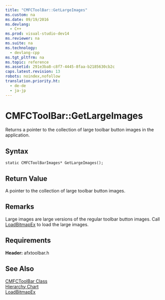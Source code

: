 ```yaml
---
title: "CMFCToolBar::GetLargeImages"
ms.custom: na
ms.date: 09/19/2016
ms.devlang: 
  - C++
ms.prod: visual-studio-dev14
ms.reviewer: na
ms.suite: na
ms.technology: 
  - devlang-cpp
ms.tgt_pltfrm: na
ms.topic: reference
ms.assetid: 291e3ba8-c8f7-4445-8faa-b2185630cb2c
caps.latest.revision: 13
robots: noindex,nofollow
translation.priority.ht: 
  - de-de
  - ja-jp
---
```

# CMFCToolBar::GetLargeImages
Returns a pointer to the collection of large toolbar button images in the application.  
  
## Syntax  
  
```  
static CMFCToolBarImages* GetLargeImages();  
```  
  
## Return Value  
 A pointer to the collection of large toolbar button images.  
  
## Remarks  
 Large images are large versions of the regular toolbar button images. Call [LoadBitmapEx](../vs140/CMFCToolBar--LoadBitmapEx.md) to load the large images.  
  
## Requirements  
 **Header:** afxtoolbar.h  
  
## See Also  
 [CMFCToolBar Class](../Topic/CMFCToolBar%20Class.md)   
 [Hierarchy Chart](../vs140/Hierarchy-Chart.md)   
 [LoadBitmapEx](../vs140/CMFCToolBar--LoadBitmapEx.md)
